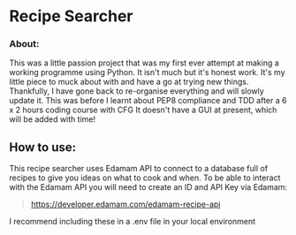 # Recipe Searcher

### About:
This was a little passion project that was my first ever attempt at making a
working programme using Python. It isn't much but it's honest work. It's my
little piece to muck about with and have a go at trying new things. 
Thankfully, I have gone back to re-organise everything and will slowly update it.
This was before I learnt about PEP8 compliance and TDD after a 6 x 2 hours coding course with CFG
It doesn't have a GUI at present, which will be added with time!

## How to use:
This recipe searcher uses Edamam API to connect to a database full of recipes to give you ideas on what to cook and when.
To be able to interact with the Edamam API you will need to create an ID and API Key via Edamam:
> https://developer.edamam.com/edamam-recipe-api

I recommend including these in a .env file in your local environment
